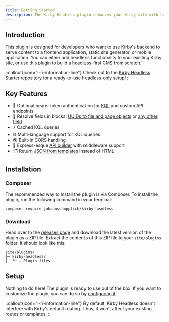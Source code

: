 ```yaml
---
title: Getting Started
description: The Kirby Headless plugin enhances your Kirby site with headless capabilities.
---
```


## Introduction

This plugin is designed for developers who want to use Kirby's backend to serve content to a frontend application, static site generator, or mobile application. You can either add headless functionality to your existing Kirby site, or use this plugin to build a headless-first CMS from scratch.

::callout{icon="i-ri-information-line"}
Check out to the [Kirby Headless Starter](https://github.com/johannschopplich/kirby-headless-starter) repository for a ready-to-use headless-only setup!
::

## Key Features

- 🧩 Optional bearer token authentication for [KQL](/docs/headless/usage#kirby-query-language-kql) and custom API endpoints
- 🧱 Resolve fields in blocks: [UUIDs to file and page objects](/docs/headless/field-methods) or [any other field](/docs/headless/field-methods)
- ⚡️ Cached KQL queries
- 🌐 Multi-language support for KQL queries
- 😵 Built-in CORS handling
- 🍢 Express-esque [API builder](/docs/headless/api-builder) with middleware support
- 🗂 Return [JSON from templates](/docs/headless/usage#json-templates) instead of HTML

## Installation

### Composer

The recommended way to install the plugin is via Composer. To install the plugin, run the following command in your terminal:

```bash
composer require johannschopplich/kirby-headless
```

### Download

Head over to the [releases page](https://github.com/johannschopplich/kirby-headless/releases) and download the latest version of the plugin as a ZIP file. Extract the contents of this ZIP file to your `site/plugins` folder. It should look like this:

```
site/plugins/
├─ kirby-headless/
│  └─ … Plugin files
```

## Setup

Nothing to do here! The plugin is ready to use out of the box. If you want to customize the plugin, you can do so by [configuring it](/docs/headless/usage).

::callout{icon="i-ri-information-line"}
By default, Kirby Headless doesn't interfere with Kirby's default routing. Thus, it won't affect your existing routes or templates.
::
